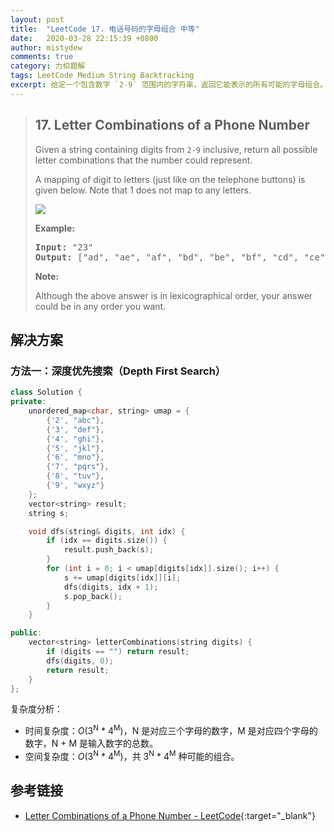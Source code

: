 ```yaml
---
layout: post
title:  "LeetCode 17. 电话号码的字母组合 中等"
date:   2020-03-28 22:15:39 +0800
author: mistydew
comments: true
category: 力扣题解
tags: LeetCode Medium String Backtracking
excerpt: 给定一个包含数字 `2-9` 范围内的字符串，返回它能表示的所有可能的字母组合。
---
```

> ## 17. Letter Combinations of a Phone Number
> 
> Given a string containing digits from `2-9` inclusive, return all possible letter combinations that the number could represent.
> 
> A mapping of digit to letters (just like on the telephone buttons) is given below. Note that 1 does not map to any letters.
> 
> ![](http://upload.wikimedia.org/wikipedia/commons/thumb/7/73/Telephone-keypad2.svg/200px-Telephone-keypad2.svg.png)
> 
> **Example:**
> 
> <pre>
> <strong>Input:</strong> "23"
> <strong>Output:</strong> ["ad", "ae", "af", "bd", "be", "bf", "cd", "ce", "cf"].
> </pre>
> 
> **Note:**
> 
> Although the above answer is in lexicographical order, your answer could be in any order you want.

## 解决方案

### 方法一：深度优先搜索（Depth First Search）

```cpp
class Solution {
private:
    unordered_map<char, string> umap = {
        {'2', "abc"},
        {'3', "def"},
        {'4', "ghi"},
        {'5', "jkl"},
        {'6', "mno"},
        {'7', "pqrs"},
        {'8', "tuv"},
        {'9', "wxyz"}
    };
    vector<string> result;
    string s;

    void dfs(string& digits, int idx) {
        if (idx == digits.size()) {
            result.push_back(s);
        }
        for (int i = 0; i < umap[digits[idx]].size(); i++) {
            s += umap[digits[idx]][i];
            dfs(digits, idx + 1);
            s.pop_back();
        }
    }

public:
    vector<string> letterCombinations(string digits) {
        if (digits == "") return result;
        dfs(digits, 0);
        return result;
    }
};
```

复杂度分析：
* 时间复杂度：*O*(3<sup>N</sup> * 4<sup>M</sup>)，N 是对应三个字母的数字，M 是对应四个字母的数字，N + M 是输入数字的总数。
* 空间复杂度：*O*(3<sup>N</sup> * 4<sup>M</sup>)，共 3<sup>N</sup> * 4<sup>M</sup> 种可能的组合。

## 参考链接

* [Letter Combinations of a Phone Number - LeetCode](https://leetcode.com/problems/letter-combinations-of-a-phone-number/){:target="_blank"}

